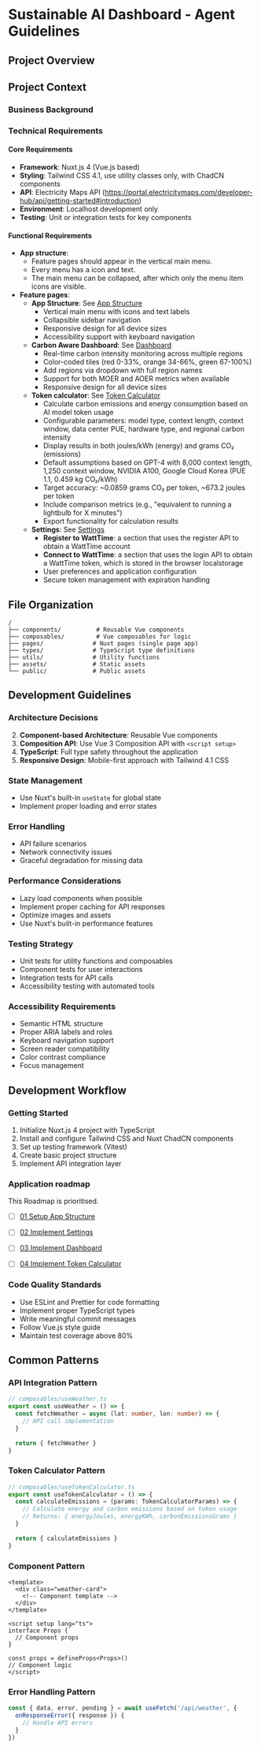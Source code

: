 # Sustainable AI Dashboard - Agent Guidelines

## Project Overview


## Project Context

### Business Background


### Technical Requirements

#### Core Requirements
- **Framework**: Nuxt.js 4 (Vue.js based)
- **Styling**: Tailwind CSS 4.1, use utility classes only, with ChadCN components
- **API**: Electricity Maps API (https://portal.electricitymaps.com/developer-hub/api/getting-started#introduction)
- **Environment**: Localhost development only
- **Testing**: Unit or integration tests for key components

#### Functional Requirements
- **App structure**:
  - Feature pages should appear in the vertical main menu.
  - Every menu has a icon and text.
  - The main menu can be collapsed, after which only the menu item icons are visible.
- **Feature pages**:
  - **App Structure**: See [App Structure](./.cursor/stories/01%20App%20Structure.md)
    - Vertical main menu with icons and text labels
    - Collapsible sidebar navigation
    - Responsive design for all device sizes
    - Accessibility support with keyboard navigation
  - **Carbon Aware Dashboard**: See [Dashboard](./.cursor/stories/03%20Dashboard.md)
    - Real-time carbon intensity monitoring across multiple regions
    - Color-coded tiles (red 0-33%, orange 34-66%, green 67-100%)
    - Add regions via dropdown with full region names
    - Support for both MOER and AOER metrics when available
    - Responsive design for all device sizes
  - **Token calculator**: See [Token Calculator](./.cursor/stories/04%20Token%20Calculator.md)
    - Calculate carbon emissions and energy consumption based on AI model token usage
    - Configurable parameters: model type, context length, context window, data center PUE, hardware type, and regional carbon intensity
    - Display results in both joules/kWh (energy) and grams CO₂ (emissions)
    - Default assumptions based on GPT-4 with 8,000 context length, 1,250 context window, NVIDIA A100, Google Cloud Korea (PUE 1.1, 0.459 kg CO₂/kWh)
    - Target accuracy: ~0.0859 grams CO₂ per token, ~673.2 joules per token
    - Include comparison metrics (e.g., "equivalent to running a lightbulb for X minutes")
    - Export functionality for calculation results
  - **Settings**: See [Settings](./.cursor/stories/02%20Settings.md)
    - **Register to WattTime**: a section that uses the register API to obtain a WattTime account
    - **Connect to WattTime**: a section that uses the login API to obtain a WattTime token, which is stored in the browser localstorage
    - User preferences and application configuration
    - Secure token management with expiration handling




## File Organization
```
/
├── components/          # Reusable Vue components
├── composables/         # Vue composables for logic
├── pages/              # Nuxt pages (single page app)
├── types/              # TypeScript type definitions
├── utils/              # Utility functions
├── assets/             # Static assets
└── public/             # Public assets
```

## Development Guidelines

### Architecture Decisions
2. **Component-based Architecture**: Reusable Vue components
3. **Composition API**: Use Vue 3 Composition API with `<script setup>`
4. **TypeScript**: Full type safety throughout the application
5. **Responsive Design**: Mobile-first approach with Tailwind 4.1 CSS

### State Management
- Use Nuxt's built-in `useState` for global state
- Implement proper loading and error states

### Error Handling
- API failure scenarios
- Network connectivity issues
- Graceful degradation for missing data

### Performance Considerations
- Lazy load components when possible
- Implement proper caching for API responses
- Optimize images and assets
- Use Nuxt's built-in performance features

### Testing Strategy
- Unit tests for utility functions and composables
- Component tests for user interactions
- Integration tests for API calls
- Accessibility testing with automated tools

### Accessibility Requirements
- Semantic HTML structure
- Proper ARIA labels and roles
- Keyboard navigation support
- Screen reader compatibility
- Color contrast compliance
- Focus management

## Development Workflow

### Getting Started
1. Initialize Nuxt.js 4 project with TypeScript
2. Install and configure Tailwind CSS and Nuxt ChadCN components
3. Set up testing framework (Vitest)
4. Create basic project structure
5. Implement API integration layer

### Application roadmap
This Roadmap is prioritised.
- [ ] [01 Setup App Structure](./.cursor/stories/01%20App%20Structure.md)
- [ ] [02 Implement Settings](./.cursor/stories/02%20Settings.md)
- [ ] [03 Implement Dashboard](./.cursor/stories/03%20Dashboard.md)
- [ ] [04 Implement Token Calculator](./.cursor/stories/04%20Token%20Calculator.md)


### Code Quality Standards
- Use ESLint and Prettier for code formatting
- Implement proper TypeScript types
- Write meaningful commit messages
- Follow Vue.js style guide
- Maintain test coverage above 80%

## Common Patterns

### API Integration Pattern
```typescript
// composables/useWeather.ts
export const useWeather = () => {
  const fetchWeather = async (lat: number, lon: number) => {
    // API call implementation
  }
  
  return { fetchWeather }
}
```

### Token Calculator Pattern
```typescript
// composables/useTokenCalculator.ts
export const useTokenCalculator = () => {
  const calculateEmissions = (params: TokenCalculatorParams) => {
    // Calculate energy and carbon emissions based on token usage
    // Returns: { energyJoules, energyKWh, carbonEmissionsGrams }
  }
  
  return { calculateEmissions }
}
```

### Component Pattern
```vue
<template>
  <div class="weather-card">
    <!-- Component template -->
  </div>
</template>

<script setup lang="ts">
interface Props {
  // Component props
}

const props = defineProps<Props>()
// Component logic
</script>
```

### Error Handling Pattern
```typescript
const { data, error, pending } = await useFetch('/api/weather', {
  onResponseError({ response }) {
    // Handle API errors
  }
})
```

